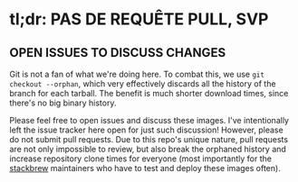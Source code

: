 # tl;dr: PAS DE REQUÊTE PULL, SVP
## OPEN ISSUES TO DISCUSS CHANGES

Git is not a fan of what we're doing here.  To combat this, we use
`git checkout --orphan`, which very effectively discards all the history of
the branch for each tarball.  The benefit is much shorter download times,
since there's no big binary history.

Please feel free to open issues and discuss these images.  I've
intentionally left the issue tracker here open for just such discussion!
However, please do not submit pull requests.  Due to this repo's unique
nature, pull requests are not only impossible to review, but also break the
orphaned history and increase repository clone times for everyone (most
importantly for the [stackbrew](https://github.com/dotcloud/stackbrew)
maintainers who have to test and deploy these images often).
